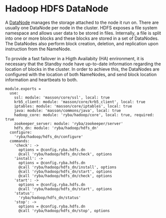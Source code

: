 
# Hadoop HDFS DataNode

A [DataNode](http://wiki.apache.org/hadoop/DataNode) manages the storage attached
to the node it run on. There are usually one DataNode per node in the cluster.
HDFS exposes a file system namespace and allows user data to be stored in files.
Internally, a file is split into one or more blocks and these blocks are stored 
in a set of DataNodes. The DataNodes also perform block creation, deletion, and 
replication upon instruction from the NameNode.

To provide a fast failover in a Higth Availabity (HA) enrironment, it is
necessary that the Standby node have up-to-date information regarding the
location of blocks in the cluster. In order to achieve this, the DataNodes are
configured with the location of both NameNodes, and send block location
information and heartbeats to both.

    module.exports =
      use:
        ssl: module: 'masson/core/ssl', local: true
        krb5_client: module: 'masson/core/krb5_client', local: true
        iptables: module: 'masson/core/iptables', local: true
        java: module: 'masson/commons/java', local: true
        hadoop_core: module: 'ryba/hadoop/core', local: true, required: true
        zookeeper_server: module: 'ryba/zookeeper/server'
        hdfs_dn: module: 'ryba/hadoop/hdfs_dn'
      configure:
        'ryba/hadoop/hdfs_dn/configure'
      commands:
        'check': ->
          options = @config.ryba.hdfs.dn
          @call 'ryba/hadoop/hdfs_dn/check', options
        'install': ->
          options = @config.ryba.hdfs.dn
          @call 'ryba/hadoop/hdfs_dn/install', options
          @call 'ryba/hadoop/hdfs_dn/start', options
          @call 'ryba/hadoop/hdfs_dn/check', options
        'start': ->
          options = @config.ryba.hdfs.dn
          @call 'ryba/hadoop/hdfs_dn/start', options
        'status':
          'ryba/hadoop/hdfs_dn/status'
        'stop': ->
          options = @config.ryba.hdfs.dn
          @call 'ryba/hadoop/hdfs_dn/stop', options
